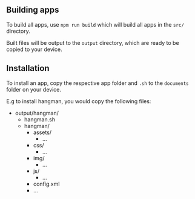 ## Building apps

To build all apps, use `npm run build` which will build all apps in the `src/` directory. 

Built files will be output to the `output` directory, which are ready to be copied to your device.

## Installation

To install an app, copy the respective app folder and `.sh` to the `documents` folder on your device.

E.g to install hangman, you would copy the following files:
- output/hangman/
    - hangman.sh
    - hangman/
        - assets/
            - ...
        - css/
            - ...
        - img/
            - ...
        - js/
            - ...
        - config.xml
        - ...